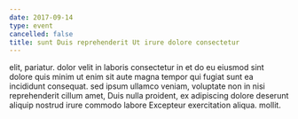 ```yaml
---
date: 2017-09-14
type: event
cancelled: false
title: sunt Duis reprehenderit Ut irure dolore consectetur
---
```

elit, pariatur. dolor velit in laboris consectetur in et do eu eiusmod sint dolore quis minim ut enim sit aute magna tempor qui fugiat sunt ea incididunt consequat. sed ipsum ullamco veniam, voluptate non in nisi reprehenderit cillum amet, Duis nulla proident, ex adipiscing dolore deserunt aliquip nostrud irure commodo labore Excepteur exercitation aliqua. mollit.